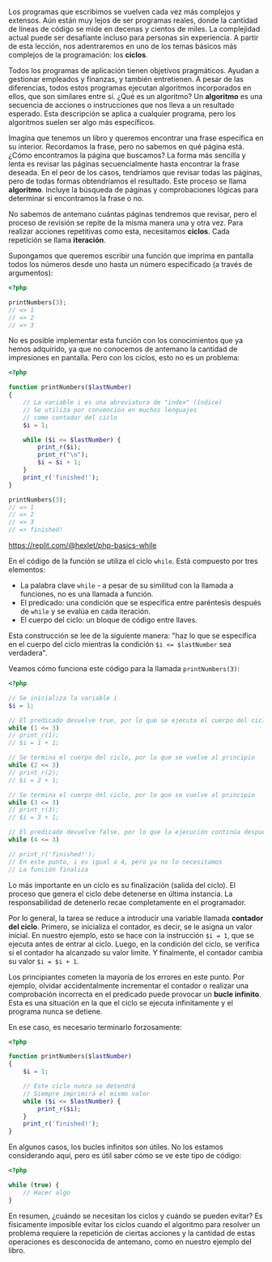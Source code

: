 Los programas que escribimos se vuelven cada vez más complejos y extensos. Aún están muy lejos de ser programas reales, donde la cantidad de líneas de código se mide en decenas y cientos de miles. La complejidad actual puede ser desafiante incluso para personas sin experiencia. A partir de esta lección, nos adentraremos en uno de los temas básicos más complejos de la programación: los **ciclos**.

Todos los programas de aplicación tienen objetivos pragmáticos. Ayudan a gestionar empleados y finanzas, y también entretienen. A pesar de las diferencias, todos estos programas ejecutan algoritmos incorporados en ellos, que son similares entre sí. ¿Qué es un algoritmo? Un **algoritmo** es una secuencia de acciones o instrucciones que nos lleva a un resultado esperado. Esta descripción se aplica a cualquier programa, pero los algoritmos suelen ser algo más específicos.

Imagina que tenemos un libro y queremos encontrar una frase específica en su interior. Recordamos la frase, pero no sabemos en qué página está. ¿Cómo encontramos la página que buscamos? La forma más sencilla y lenta es revisar las páginas secuencialmente hasta encontrar la frase deseada. En el peor de los casos, tendríamos que revisar todas las páginas, pero de todas formas obtendríamos el resultado. Este proceso se llama **algoritmo**. Incluye la búsqueda de páginas y comprobaciones lógicas para determinar si encontramos la frase o no.

No sabemos de antemano cuántas páginas tendremos que revisar, pero el proceso de revisión se repite de la misma manera una y otra vez. Para realizar acciones repetitivas como esta, necesitamos **ciclos**. Cada repetición se llama **iteración**.

Supongamos que queremos escribir una función que imprima en pantalla todos los números desde uno hasta un número especificado (a través de argumentos):

```php
<?php

printNumbers(3);
// => 1
// => 2
// => 3
```

No es posible implementar esta función con los conocimientos que ya hemos adquirido, ya que no conocemos de antemano la cantidad de impresiones en pantalla. Pero con los ciclos, esto no es un problema:

```php
<?php

function printNumbers($lastNumber)
{
    // La variable i es una abreviatura de "index" (índice)
    // Se utiliza por convención en muchos lenguajes
    // como contador del ciclo
    $i = 1;

    while ($i <= $lastNumber) {
        print_r($i);
        print_r("\n");
        $i = $i + 1;
    }
    print_r('finished!');
}

printNumbers(3);
// => 1
// => 2
// => 3
// => finished!
```

https://replit.com/@hexlet/php-basics-while

En el código de la función se utiliza el ciclo `while`. Está compuesto por tres elementos:

* La palabra clave `while` - a pesar de su similitud con la llamada a funciones, no es una llamada a función.
* El predicado: una condición que se especifica entre paréntesis después de `while` y se evalúa en cada iteración.
* El cuerpo del ciclo: un bloque de código entre llaves.

Esta construcción se lee de la siguiente manera: "haz lo que se especifica en el cuerpo del ciclo mientras la condición `$i <= $lastNumber` sea verdadera".

Veamos cómo funciona este código para la llamada `printNumbers(3)`:

```php
<?php

// Se inicializa la variable i
$i = 1;

// El predicado devuelve true, por lo que se ejecuta el cuerpo del ciclo
while (1 <= 3)
// print_r(1);
// $i = 1 + 1;

// Se termina el cuerpo del ciclo, por lo que se vuelve al principio
while (2 <= 3)
// print_r(2);
// $i = 2 + 1;

// Se termina el cuerpo del ciclo, por lo que se vuelve al principio
while (3 <= 3)
// print_r(3);
// $i = 3 + 1;

// El predicado devuelve false, por lo que la ejecución continúa después del ciclo
while (4 <= 3)

// print_r('finished!');
// En este punto, i es igual a 4, pero ya no lo necesitamos
// La función finaliza
```

Lo más importante en un ciclo es su finalización (salida del ciclo). El proceso que genera el ciclo debe detenerse en última instancia. La responsabilidad de detenerlo recae completamente en el programador.

Por lo general, la tarea se reduce a introducir una variable llamada **contador del ciclo**. Primero, se inicializa el contador, es decir, se le asigna un valor inicial. En nuestro ejemplo, esto se hace con la instrucción `$i = 1`, que se ejecuta antes de entrar al ciclo. Luego, en la condición del ciclo, se verifica si el contador ha alcanzado su valor límite. Y finalmente, el contador cambia su valor `$i = $i + 1`.

Los principiantes cometen la mayoría de los errores en este punto. Por ejemplo, olvidar accidentalmente incrementar el contador o realizar una comprobación incorrecta en el predicado puede provocar un **bucle infinito**. Esta es una situación en la que el ciclo se ejecuta infinitamente y el programa nunca se detiene.

En ese caso, es necesario terminarlo forzosamente:

```php
<?php

function printNumbers($lastNumber)
{
    $i = 1;

    // Este ciclo nunca se detendrá
    // Siempre imprimirá el mismo valor
    while ($i <= $lastNumber) {
        print_r($i);
    }
    print_r('finished!');
}
```

En algunos casos, los bucles infinitos son útiles. No los estamos considerando aquí, pero es útil saber cómo se ve este tipo de código:

```php
<?php

while (true) {
    // Hacer algo
}
```

En resumen, ¿cuándo se necesitan los ciclos y cuándo se pueden evitar? Es físicamente imposible evitar los ciclos cuando el algoritmo para resolver un problema requiere la repetición de ciertas acciones y la cantidad de estas operaciones es desconocida de antemano, como en nuestro ejemplo del libro.
